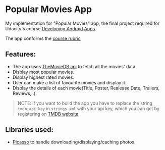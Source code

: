# Popular Movies App

My implementation for "Popular Movies" app, the final project required for Udacity's course [Developing Android Apps](https://www.udacity.com/course/new-android-fundamentals--ud851).

The app conforms the [course rubric](https://review.udacity.com/#!/rubrics/67/view)

## Features:
* The app uses [TheMovieDB api](https://www.themoviedb.org/documentation/api) to fetch all the movies' data.
* Display most popular movies.
* Display highest rated movies.
* User can make a list of favourite movies and display it.
* Display the details of each movie(Title, Poster, Realease Date, Trailers, Reviews,..).

> NOTE: if you want to build the app you have to replace the string `tmdb_api_key` in `strings.xml` with your api key, which you can get by registering on [TMDB website](https://www.themoviedb.org).

## Libraries used:
* [Picasso](http://square.github.io/picasso/) to handle downloading/displaying/caching photos.
